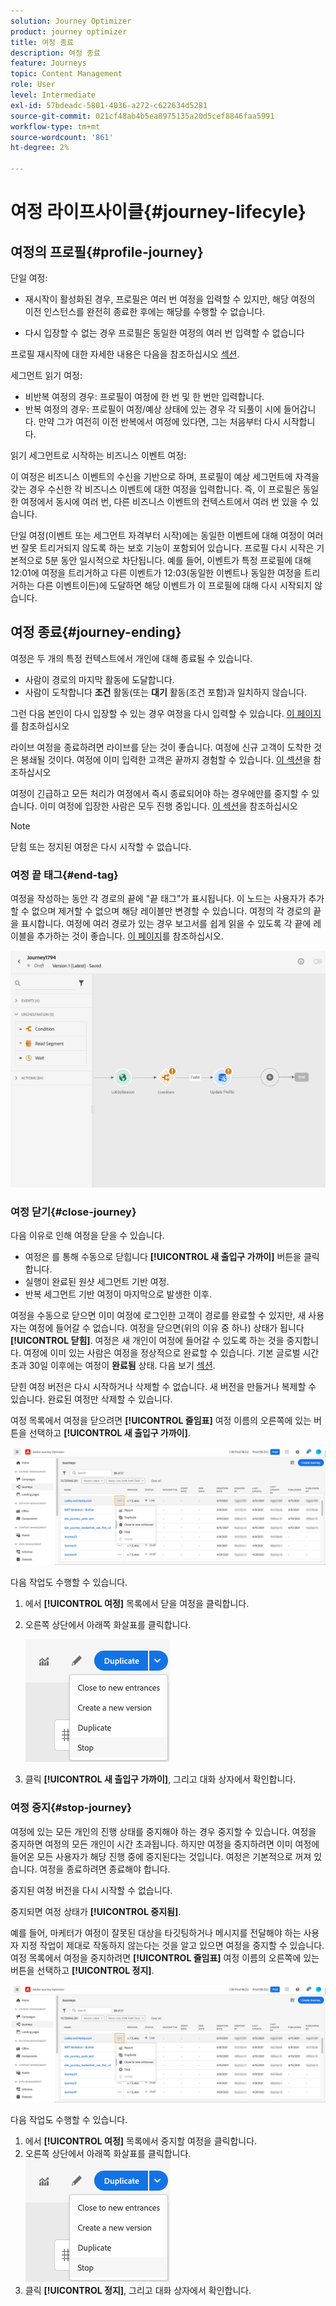 ```yaml
---
solution: Journey Optimizer
product: journey optimizer
title: 여정 종료
description: 여정 종료
feature: Journeys
topic: Content Management
role: User
level: Intermediate
exl-id: 57bdeadc-5801-4036-a272-c622634d5281
source-git-commit: 021cf48ab4b5ea8975135a20d5cef8846faa5991
workflow-type: tm+mt
source-wordcount: '861'
ht-degree: 2%

---
```


# 여정 라이프사이클{#journey-lifecyle}

## 여정의 프로필{#profile-journey}

단일 여정:

* 재시작이 활성화된 경우, 프로필은 여러 번 여정을 입력할 수 있지만, 해당 여정의 이전 인스턴스를 완전히 종료한 후에는 해당를 수행할 수 없습니다.

* 다시 입장할 수 없는 경우 프로필은 동일한 여정의 여러 번 입력할 수 없습니다

프로필 재시작에 대한 자세한 내용은 다음을 참조하십시오 [섹션](../building-journeys/journey-gs.md#change-properties).

세그먼트 읽기 여정:

* 비반복 여정의 경우: 프로필이 여정에 한 번 및 한 번만 입력합니다.
* 반복 여정의 경우: 프로필이 여정/예상 상태에 있는 경우 각 되풀이 시에 들어갑니다. 만약 그가 여전히 이전 반복에서 여정에 있다면, 그는 처음부터 다시 시작합니다.

읽기 세그먼트로 시작하는 비즈니스 이벤트 여정:

이 여정은 비즈니스 이벤트의 수신을 기반으로 하며, 프로필이 예상 세그먼트에 자격을 갖는 경우 수신한 각 비즈니스 이벤트에 대한 여정을 입력합니다. 즉, 이 프로필은 동일한 여정에서 동시에 여러 번, 다른 비즈니스 이벤트의 컨텍스트에서 여러 번 있을 수 있습니다.

단일 여정(이벤트 또는 세그먼트 자격부터 시작)에는 동일한 이벤트에 대해 여정이 여러 번 잘못 트리거되지 않도록 하는 보호 기능이 포함되어 있습니다. 프로필 다시 시작은 기본적으로 5분 동안 일시적으로 차단됩니다. 예를 들어, 이벤트가 특정 프로필에 대해 12:01에 여정을 트리거하고 다른 이벤트가 12:03(동일한 이벤트나 동일한 여정을 트리거하는 다른 이벤트이든)에 도달하면 해당 이벤트가 이 프로필에 대해 다시 시작되지 않습니다.


## 여정 종료{#journey-ending}

여정은 두 개의 특정 컨텍스트에서 개인에 대해 종료될 수 있습니다.

* 사람이 경로의 마지막 활동에 도달합니다.
* 사람이 도착합니다 **조건** 활동(또는 **대기** 활동(조건 포함)과 일치하지 않습니다.

그런 다음 본인이 다시 입장할 수 있는 경우 여정을 다시 입력할 수 있습니다. [이 페이지](../building-journeys/journey-gs.md#change-properties)를 참조하십시오

라이브 여정을 종료하려면 라이브를 닫는 것이 좋습니다. 여정에 신규 고객이 도착한 것은 봉쇄될 것이다. 여정에 이미 입력한 고객은 끝까지 경험할 수 있습니다. [이 섹션](../building-journeys/journey-end.md#close-journey)을 참조하십시오

여정이 긴급하고 모든 처리가 여정에서 즉시 종료되어야 하는 경우에만를 중지할 수 있습니다. 이미 여정에 입장한 사람은 모두 진행 중입니다. [이 섹션](../building-journeys/journey-end.md#stop-journey)을 참조하십시오

>[!NOTE]
>
>닫힘 또는 정지된 여정은 다시 시작할 수 없습니다.

### 여정 끝 태그{#end-tag}

여정을 작성하는 동안 각 경로의 끝에 &quot;끝 태그&quot;가 표시됩니다. 이 노드는 사용자가 추가할 수 없으며 제거할 수 없으며 해당 레이블만 변경할 수 있습니다. 여정의 각 경로의 끝을 표시합니다. 여정에 여러 경로가 있는 경우 보고서를 쉽게 읽을 수 있도록 각 끝에 레이블을 추가하는 것이 좋습니다. [이 페이지](../reports/live-report.md)를 참조하십시오.

![](assets/journey-end.png)

<!--

### End activity{#journey-end-activity}

The **[!UICONTROL End]** activity allows you to mark the end of each path of the journey. It is not mandatory but recommended for visual clarity. See [this page](../building-journeys/end-activity.md)

![](assets/journey54.png)

-->

### 여정 닫기{#close-journey}

다음 이유로 인해 여정을 닫을 수 있습니다.

* 여정은 를 통해 수동으로 닫힙니다 **[!UICONTROL 새 출입구 가까이]** 버튼을 클릭합니다.
* 실행이 완료된 원샷 세그먼트 기반 여정.
* 반복 세그먼트 기반 여정이 마지막으로 발생한 이후.

여정을 수동으로 닫으면 이미 여정에 로그인한 고객이 경로를 완료할 수 있지만, 새 사용자는 여정에 들어갈 수 없습니다. 여정을 닫으면(위의 이유 중 하나) 상태가 됩니다 **[!UICONTROL 닫힘]**. 여정은 새 개인이 여정에 들어갈 수 있도록 하는 것을 중지합니다. 여정에 이미 있는 사람은 여정을 정상적으로 완료할 수 있습니다. 기본 글로벌 시간 초과 30일 이후에는 여정이 **완료됨** 상태. 다음 보기 [섹션](../building-journeys/journey-gs.md#global_timeout).

닫힌 여정 버전은 다시 시작하거나 삭제할 수 없습니다. 새 버전을 만들거나 복제할 수 있습니다. 완료된 여정만 삭제할 수 있습니다.

여정 목록에서 여정을 닫으려면 **[!UICONTROL 줄임표]** 여정 이름의 오른쪽에 있는 버튼을 선택하고 **[!UICONTROL 새 출입구 가까이]**.

![](assets/journey-finish-quick-action.png)

다음 작업도 수행할 수 있습니다.

1. 에서 **[!UICONTROL 여정]** 목록에서 닫을 여정을 클릭합니다.
1. 오른쪽 상단에서 아래쪽 화살표를 클릭합니다.

   ![](assets/finish_drop_down_list.png)

1. 클릭 **[!UICONTROL 새 출입구 가까이]**, 그리고 대화 상자에서 확인합니다.

### 여정 중지{#stop-journey}

여정에 있는 모든 개인의 진행 상태를 중지해야 하는 경우 중지할 수 있습니다. 여정을 중지하면 여정의 모든 개인이 시간 초과됩니다. 하지만 여정을 중지하려면 이미 여정에 들어온 모든 사용자가 해당 진행 중에 중지된다는 것입니다. 여정은 기본적으로 꺼져 있습니다. 여정을 종료하려면 종료해야 합니다.

중지된 여정 버전을 다시 시작할 수 없습니다.

중지되면 여정 상태가 **[!UICONTROL 중지됨]**.

예를 들어, 마케터가 여정이 잘못된 대상을 타깃팅하거나 메시지를 전달해야 하는 사용자 지정 작업이 제대로 작동하지 않는다는 것을 알고 있으면 여정을 중지할 수 있습니다. 여정 목록에서 여정을 중지하려면 **[!UICONTROL 줄임표]** 여정 이름의 오른쪽에 있는 버튼을 선택하고 **[!UICONTROL 정지]**.

![](assets/journey-finish-quick-action.png)

다음 작업도 수행할 수 있습니다.

1. 에서 **[!UICONTROL 여정]** 목록에서 중지할 여정을 클릭합니다.
1. 오른쪽 상단에서 아래쪽 화살표를 클릭합니다.
   ![](assets/finish_drop_down_list.png)
1. 클릭 **[!UICONTROL 정지]**, 그리고 대화 상자에서 확인합니다.
